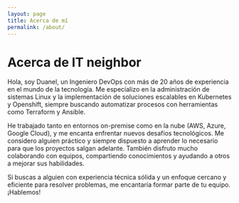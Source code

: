 ```yaml
---
layout: page
title: Acerca de mí
permalink: /about/
---
```


# Acerca de IT neighbor

Hola, soy Duanel, un Ingeniero DevOps con más de 20 años de experiencia en el mundo de la tecnología. Me especializo en la administración de sistemas Linux y la implementación de soluciones escalables en Kubernetes y Openshift, siempre buscando automatizar procesos con herramientas como Terraform y Ansible.

He trabajado tanto en entornos on-premise como en la nube (AWS, Azure, Google Cloud), y me encanta enfrentar nuevos desafíos tecnológicos. Me considero alguien práctico y siempre dispuesto a aprender lo necesario para que los proyectos salgan adelante. También disfruto mucho colaborando con equipos, compartiendo conocimientos y ayudando a otros a mejorar sus habilidades.

Si buscas a alguien con experiencia técnica sólida y un enfoque cercano y eficiente para resolver problemas, me encantaría formar parte de tu equipo. ¡Hablemos!

